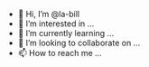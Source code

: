 - 👋 Hi, I’m @la-bill
- 👀 I’m interested in ...
- 🌱 I’m currently learning ...
- 💞️ I’m looking to collaborate on ...
- 📫 How to reach me ...

<!---
la-bill/la-bill is a ✨ special ✨ repository because its `README.md` (this file) appears on your GitHub profile.
You can click the Preview link to take a look at your changes.
--->
